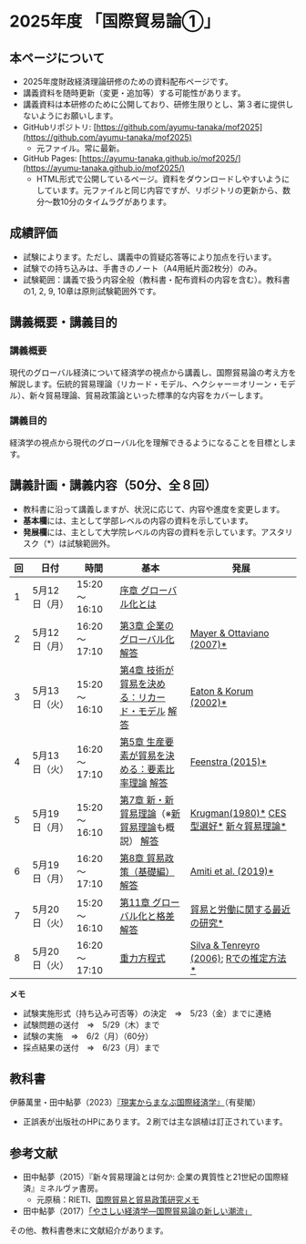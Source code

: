 # 2025年度 「国際貿易論①」

## 本ページについて

- 2025年度財政経済理論研修のための資料配布ページです。
- 講義資料を随時更新（変更・追加等）する可能性があります。
- 講義資料は本研修のために公開しており、研修生限りとし、第３者に提供しないようにお願いします。
- GitHubリポジトリ: [https://github.com/ayumu-tanaka/mof2025](https://github.com/ayumu-tanaka/mof2025)
  - 元ファイル。常に最新。
- GitHub Pages: [https://ayumu-tanaka.github.io/mof2025/](https://ayumu-tanaka.github.io/mof2025/)
  - HTML形式で公開しているページ。資料をダウンロードしやすいようにしています。元ファイルと同じ内容ですが、リポジトリの更新から、数分〜数10分のタイムラグがあります。

## 成績評価
- 試験によります。ただし、講義中の質疑応答等により加点を行います。
- 試験での持ち込みは、手書きのノート（A4用紙片面2枚分）のみ。
- 試験範囲：講義で扱う内容全般（教科書・配布資料の内容を含む）。教科書の1, 2, 9, 10章は原則試験範囲外です。

## 講義概要・講義目的
### 講義概要
現代のグローバル経済について経済学の視点から講義し、国際貿易論の考え方を解説します。伝統的貿易理論（リカード・モデル、ヘクシャー＝オリーン・モデル）、新々貿易理論、貿易政策論といった標準的な内容をカバーします。

### 講義目的
経済学の視点から現代のグローバル化を理解できるようになることを目標とします。


## 講義計画・講義内容（50分、全８回）

- 教科書に沿って講義しますが、状況に応じて、内容や進度を変更します。
- **基本欄**には、主として学部レベルの内容の資料を示しています。
- **発展欄**には、主として大学院レベルの内容の資料を示しています。アスタリスク（*）は試験範囲外。



| 回 | 日付         | 時間              | 基本                                                                                         | 発展                                                                                   |
|------|--------------|-------------------|----------------------------------------------------------------------------------------------|----------------------------------------------------------------------------------------------|
| 1    | 5月12日（月） | 15:20～16:10      | [序章 グローバル化とは](slides/00国際経済学は社会にどう役立つか.pptx)                                                             |                                     |
| 2    | 5月12日（月） | 16:20～17:10      | [第3章 企業のグローバル化](slides/03企業のグローバル化.pptx)  [解答](answers/Excercise03.pdf)                                                                            | [Mayer & Ottaviano (2007)*](slides/MAYER_OTTAVIANO.pptx)                                                 |
| 3    | 5月13日（火） | 15:20～16:10      | [第4章 技術が貿易を決める：リカード・モデル](slides/04技術が貿易を決めるリカードモデルv3.pptx)  [解答](answers/Excercise04.pdf)                                                 | [Eaton & Korum (2002)*](slides/Eaton-Kortum2002.pptx)                                | 
| 4    | 5月13日（火） | 16:20～17:10      | [第5章 生産要素が貿易を決める：要素比率理論](slides/05生産要素が貿易を決めるv4.pptx)  [解答](answers/Excercise05.pdf)                                                 |  [Feenstra (2015)*](slides/FeenstraChap01.pdf)                                                 |
| 5    | 5月19日（月） | 15:20～16:10      | [第7章 新・新貿易理論](slides/07新・新貿易理論.pptx)（※[新貿易理論](slides/trade2-01-new-trade-theory.pdf)も概説）  [解答](answers/Excercise07.pdf)                                                  | [Krugman(1980)*](slides/Krugman1980.pdf)   [CES型選好*](slides/CES.pdf)  [新々貿易理論*](slides/keio01.pptx)  |
| 6    | 5月19日（月） | 16:20～17:10      | [第8章 貿易政策（基礎編）](slides/08貿易政策_基礎編.pptx)  [解答](answers/Excercise08.pdf)                                                                   | [Amiti et al. (2019)*](slides/Amiti2019.pdf)                                                    |
| 7    | 5月20日（火） | 15:20～16:10      | [第11章 グローバル化と格差](slides/11グローバル化と格差.pptx)   [解答](answers/Excercise11.pdf)                                                                  | [貿易と労働に関する最近の研究*](slides/JSIE-Tanaka-50min.pptx)                                                 |
| 8    | 5月20日（火） | 16:20～17:10      | [重力方程式](slides/trade2-03-gravity.pdf)                                                                         | [Silva & Tenreyro (2006)](slides/LogOfGravity.pptx); [Rでの推定方法*](Gravity.md)                                   | 

**メモ**

* 試験実施形式（持ち込み可否等）の決定　⇒　5/23（金）までに連絡
* 試験問題の送付　⇒　5/29（木）まで
* 試験の実施　⇒　6/2（月）（60分）
* 採点結果の送付　⇒　6/23（月）まで


## 教科書
伊藤萬里・田中鮎夢（2023）[『現実からまなぶ国際経済学』](https://www.yuhikaku.co.jp/books/detail/9784641200012)（有斐閣）

- 正誤表が出版社のHPにあります。２刷では主な誤植は訂正されています。

## 参考文献
- 田中鮎夢（2015）『新々貿易理論とは何か: 企業の異質性と21世紀の国際経済』ミネルヴァ書房。
  - 元原稿：RIETI、[国際貿易と貿易政策研究メモ](https://www.rieti.go.jp/users/tanaka-ayumu/serial/index.html)
- 田中鮎夢（2017）[「やさしい経済学―国際貿易論の新しい潮流」](https://www.rieti.go.jp/jp/papers/contribution/yasashii23/index.html)

その他、教科書巻末に文献紹介があります。

